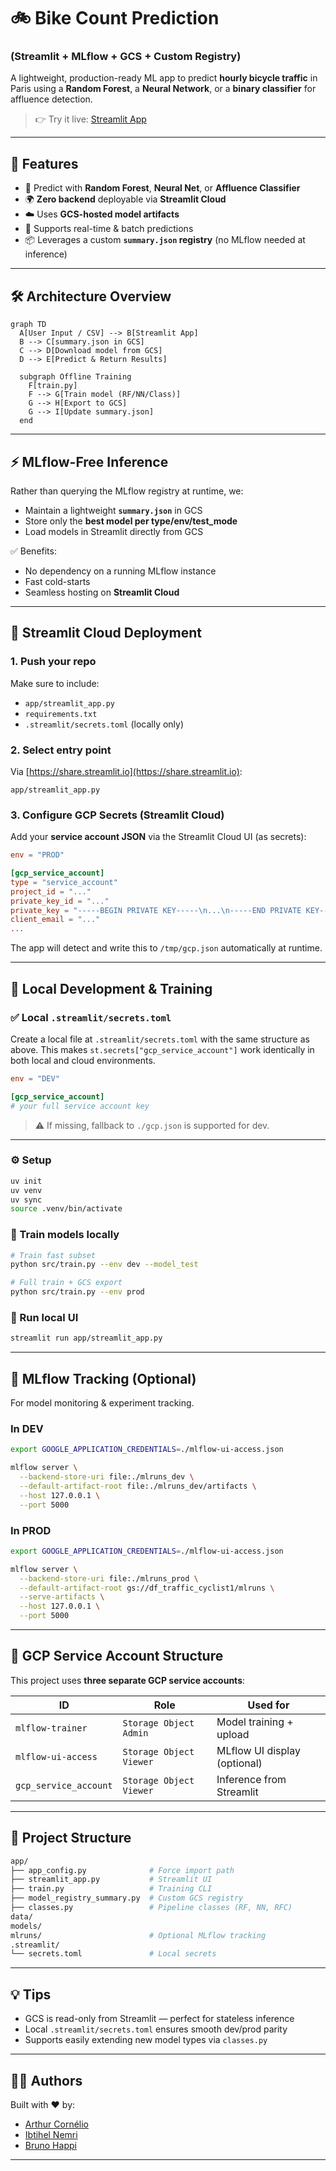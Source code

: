 # 🚲 Bike Count Prediction

### (Streamlit + MLflow + GCS + Custom Registry)

A lightweight, production-ready ML app to predict **hourly bicycle traffic** in Paris using a **Random Forest**, a **Neural Network**, or a **binary classifier** for affluence detection.

> 👉 Try it live: [Streamlit App](https://dstrafficcyclist1.streamlit.app)

---

## 🎯 Features

* 🧠 Predict with **Random Forest**, **Neural Net**, or **Affluence Classifier**
* 🌍 **Zero backend** deployable via **Streamlit Cloud**
* ☁️ Uses **GCS-hosted model artifacts**
* 🔁 Supports real-time & batch predictions
* 📦 Leverages a custom **`summary.json` registry** (no MLflow needed at inference)

---

## 🛠️ Architecture Overview

```mermaid
graph TD
  A[User Input / CSV] --> B[Streamlit App]
  B --> C[summary.json in GCS]
  C --> D[Download model from GCS]
  D --> E[Predict & Return Results]

  subgraph Offline Training
    F[train.py]
    F --> G[Train model (RF/NN/Class)]
    G --> H[Export to GCS]
    G --> I[Update summary.json]
  end
```

---

## ⚡ MLflow-Free Inference

Rather than querying the MLflow registry at runtime, we:

* Maintain a lightweight **`summary.json`** in GCS
* Store only the **best model per type/env/test\_mode**
* Load models in Streamlit directly from GCS

✅ Benefits:

* No dependency on a running MLflow instance
* Fast cold-starts
* Seamless hosting on **Streamlit Cloud**

---

## 🚀 Streamlit Cloud Deployment

### 1. Push your repo

Make sure to include:

* `app/streamlit_app.py`
* `requirements.txt`
* `.streamlit/secrets.toml` (locally only)

### 2. Select entry point

Via [https://share.streamlit.io](https://share.streamlit.io):

```
app/streamlit_app.py
```

### 3. Configure GCP Secrets (Streamlit Cloud)

Add your **service account JSON** via the Streamlit Cloud UI (as secrets):

```toml
env = "PROD"

[gcp_service_account]
type = "service_account"
project_id = "..."
private_key_id = "..."
private_key = "-----BEGIN PRIVATE KEY-----\n...\n-----END PRIVATE KEY-----\n"
client_email = "..."
...
```

The app will detect and write this to `/tmp/gcp.json` automatically at runtime.

---

## 🧪 Local Development & Training

### ✅ Local `.streamlit/secrets.toml`

Create a local file at `.streamlit/secrets.toml` with the same structure as above. This makes `st.secrets["gcp_service_account"]` work identically in both local and cloud environments.

```toml
env = "DEV"

[gcp_service_account]
# your full service account key
```

> ⚠️ If missing, fallback to `./gcp.json` is supported for dev.

---

### ⚙️ Setup

```bash
uv init
uv venv
uv sync
source .venv/bin/activate
```

### 🔁 Train models locally

```bash
# Train fast subset
python src/train.py --env dev --model_test

# Full train + GCS export
python src/train.py --env prod
```

### 🧪 Run local UI

```bash
streamlit run app/streamlit_app.py
```

---

## 🧭 MLflow Tracking (Optional)

For model monitoring & experiment tracking.

### In DEV

```bash
export GOOGLE_APPLICATION_CREDENTIALS=./mlflow-ui-access.json

mlflow server \
  --backend-store-uri file:./mlruns_dev \
  --default-artifact-root file:./mlruns_dev/artifacts \
  --host 127.0.0.1 \
  --port 5000
```

### In PROD

```bash
export GOOGLE_APPLICATION_CREDENTIALS=./mlflow-ui-access.json

mlflow server \
  --backend-store-uri file:./mlruns_prod \
  --default-artifact-root gs://df_traffic_cyclist1/mlruns \
  --serve-artifacts \
  --host 127.0.0.1 \
  --port 5000
```

---

## 🔐 GCP Service Account Structure

This project uses **three separate GCP service accounts**:

| ID                    | Role                    | Used for                     |
| --------------------- | ----------------------- | ---------------------------- |
| `mlflow-trainer`      | `Storage Object Admin`  | Model training + upload      |
| `mlflow-ui-access`    | `Storage Object Viewer` | MLflow UI display (optional) |
| `gcp_service_account` | `Storage Object Viewer` | Inference from Streamlit     |

---

## 📁 Project Structure

```bash
app/
├── app_config.py              # Force import path
├── streamlit_app.py           # Streamlit UI
├── train.py                   # Training CLI
├── model_registry_summary.py  # Custom GCS registry
├── classes.py                 # Pipeline classes (RF, NN, RFC)
data/
models/
mlruns/                        # Optional MLflow tracking
.streamlit/
└── secrets.toml               # Local secrets
```

---

## 💡 Tips

* GCS is read-only from Streamlit — perfect for stateless inference
* Local `.streamlit/secrets.toml` ensures smooth dev/prod parity
* Supports easily extending new model types via `classes.py`

---

## 👨‍🔬 Authors

Built with ❤️ by:

* [Arthur Cornélio](https://github.com/arthurcornelio88)
* [Ibtihel Nemri](https://github.com/ibtihelnemri)
* [Bruno Happi](https://github.com/brunoCo-de)

---
